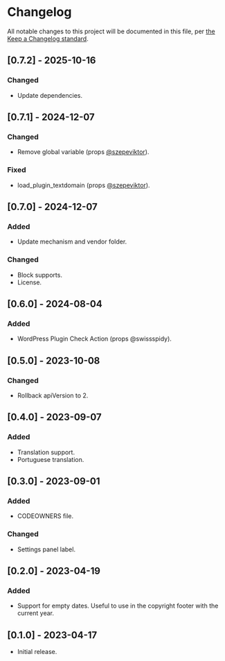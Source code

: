 # Changelog

All notable changes to this project will be documented in this file, per [the Keep a Changelog standard](http://keepachangelog.com/).

## [0.7.2] - 2025-10-16

### Changed

- Update dependencies.

## [0.7.1] - 2024-12-07

### Changed

- Remove global variable (props [@szepeviktor](https://github.com/szepeviktor)).

### Fixed

- load_plugin_textdomain (props [@szepeviktor](https://github.com/szepeviktor)).

## [0.7.0] - 2024-12-07

### Added

- Update mechanism and vendor folder.

### Changed

- Block supports.
- License.

## [0.6.0] - 2024-08-04

### Added

- WordPress Plugin Check Action (props @swissspidy).

## [0.5.0] - 2023-10-08

### Changed

- Rollback apiVersion to 2.

## [0.4.0] - 2023-09-07

### Added

- Translation support.
- Portuguese translation.

## [0.3.0] - 2023-09-01

### Added

- CODEOWNERS file.

### Changed

- Settings panel label.

## [0.2.0] - 2023-04-19

### Added

- Support for empty dates. Useful to use in the copyright footer with the current year.

## [0.1.0] - 2023-04-17

- Initial release.
